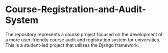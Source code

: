 # Course-Registration-and-Audit-System
The repository represents a course project focused on the development of a more user-friendly course audit and registration system for universities. This is a student-led project that utilizes the Django framework.
